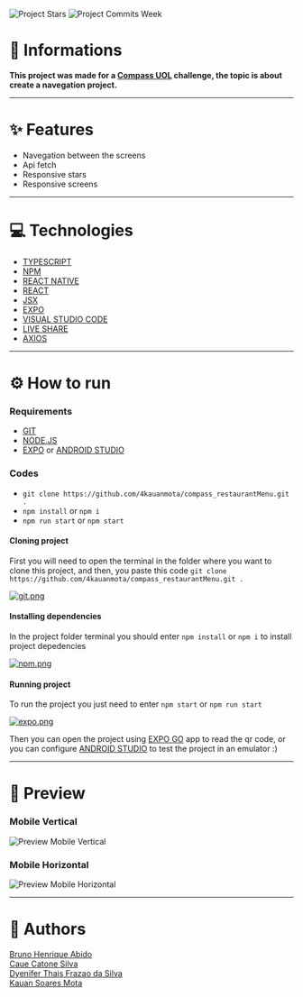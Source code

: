 ![Project Stars](https://img.shields.io/github/stars/4kauanmota/compass_restaurantMenu?color=1e90ff) ![Project Commits Week](https://img.shields.io/github/commit-activity/w/4kauanmota/compass_restaurantMenu?color=1e90ff)

# 📄 **Informations**
**This project was made for a [Compass UOL](https://compass.uol/en/home/) challenge, the topic is about create a navegation project.**

---

# ✨ **Features**
+ Navegation between the screens
+ Api fetch
+ Responsive stars
+ Responsive screens

---

# 💻 **Technologies**
+ [TYPESCRIPT](https://www.typescriptlang.org/)
+ [NPM](https://www.npmjs.com/)
+ [REACT NATIVE](https://reactnative.dev/)
+ [REACT](https://react.dev/)
+ [JSX](https://pt-br.legacy.reactjs.org/docs/introducing-jsx.html)
+ [EXPO](https://expo.dev/)
+ [VISUAL STUDIO CODE](https://code.visualstudio.com/)
+ [LIVE SHARE](https://code.visualstudio.com/learn/collaboration/live-share)
+ [AXIOS](https://axios-http.com)

---

# ⚙️ **How to run**
### Requirements
+ [GIT](https://git-scm.com/)
+ [NODE.JS](https://nodejs.org/en)
+ [EXPO](https://expo.dev/client) or [ANDROID STUDIO](https://developer.android.com/studio)

### Codes
+ `git clone https://github.com/4kauanmota/compass_restaurantMenu.git .`
+ `npm install` or `npm i`
+ `npm run start` or `npm start`

#### Cloning project
First you will need to open the terminal in the folder where you want to clone this project, and then, you paste this code `git clone https://github.com/4kauanmota/compass_restaurantMenu.git .`

[![git.png](https://i.postimg.cc/BZ7yTBhb/git.png)](https://postimg.cc/py8qxzMM)

#### Installing dependencies
In the project folder terminal you should enter `npm install` or `npm i` to install project depedencies

[![npm.png](https://i.postimg.cc/MKhF4KJ8/npm.png)](https://postimg.cc/crBhtWJD)

#### Running project
To run the project you just need to enter `npm start` or `npm run start`

[![expo.png](https://i.postimg.cc/Pqm30bTR/expo.png)](https://postimg.cc/HJk9yyJw)

Then you can open the project using [EXPO GO](https://expo.dev/client) app to read the qr code, or you can configure [ANDROID STUDIO](https://developer.android.com/studio) to test the project in an emulator :)


---

# 👀 **Preview**
### Mobile Vertical
![Preview Mobile Vertical](https://i.postimg.cc/Fzd87XFQ/mv.gif)

### Mobile Horizontal
![Preview Mobile Horizontal](https://i.postimg.cc/rphQ2ZGX/mh.gif)

---

# 📝 **Authors**
[Bruno Henrique Abido](https://github.com/BrunoAbido) <br>
[Caue Catone Silva](https://github.com/cauesilva1) <br>
[Dyenifer Thais Frazao da Silva](https://github.com/iShellyX) <br>
[Kauan Soares Mota](https://github.com/4kauanmota)
